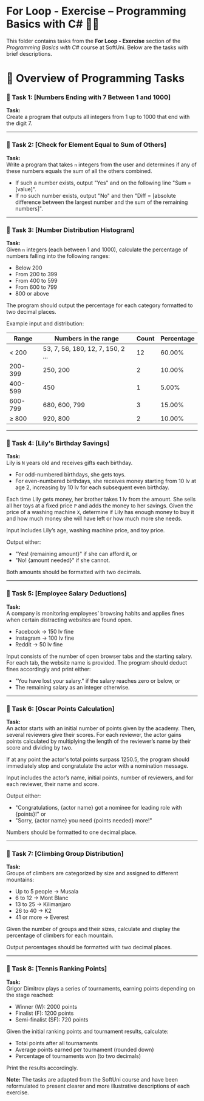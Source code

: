 # For Loop - Exercise – Programming Basics with C# 🧑‍💻

This folder contains tasks from the **For Loop - Exercise** section of the _Programming Basics with C#_ course at SoftUni. Below are the tasks with brief descriptions.

# 🔧 Overview of Programming Tasks

### 📝 Task 1: [Numbers Ending with 7 Between 1 and 1000]  
**Task:**  
Create a program that outputs all integers from 1 up to 1000 that end with the digit 7.

---

### 📝 Task 2: [Check for Element Equal to Sum of Others]  
**Task:**  
Write a program that takes `n` integers from the user and determines if any of these numbers equals the sum of all the others combined.

- If such a number exists, output "Yes" and on the following line "Sum = [value]".
- If no such number exists, output "No" and then "Diff = [absolute difference between the largest number and the sum of the remaining numbers]".

---

### 📝 Task 3: [Number Distribution Histogram]  
**Task:**  
Given `n` integers (each between 1 and 1000), calculate the percentage of numbers falling into the following ranges:

- Below 200
- From 200 to 399
- From 400 to 599
- From 600 to 799
- 800 or above

The program should output the percentage for each category formatted to two decimal places.

Example input and distribution:

| Range   | Numbers in the range                 | Count | Percentage    |
|---------|------------------------------------|-------|---------------|
| < 200   | 53, 7, 56, 180, 12, 7, 150, 2 ... | 12    | 60.00%        |
| 200-399 | 250, 200                           | 2     | 10.00%        |
| 400-599 | 450                               | 1     | 5.00%         |
| 600-799 | 680, 600, 799                     | 3     | 15.00%        |
| ≥ 800   | 920, 800                         | 2     | 10.00%        |

---

### 📝 Task 4: [Lily's Birthday Savings]  
**Task:**  
Lily is `N` years old and receives gifts each birthday.

- For odd-numbered birthdays, she gets toys.
- For even-numbered birthdays, she receives money starting from 10 lv at age 2, increasing by 10 lv for each subsequent even birthday.

Each time Lily gets money, her brother takes 1 lv from the amount. She sells all her toys at a fixed price `P` and adds the money to her savings. Given the price of a washing machine `X`, determine if Lily has enough money to buy it and how much money she will have left or how much more she needs.

Input includes Lily’s age, washing machine price, and toy price.

Output either:

- "Yes! {remaining amount}" if she can afford it, or
- "No! {amount needed}" if she cannot.

Both amounts should be formatted with two decimals.

---

### 📝 Task 5: [Employee Salary Deductions]  
**Task:**  
A company is monitoring employees’ browsing habits and applies fines when certain distracting websites are found open.

- Facebook → 150 lv fine
- Instagram → 100 lv fine
- Reddit → 50 lv fine

Input consists of the number of open browser tabs and the starting salary. For each tab, the website name is provided. The program should deduct fines accordingly and print either:

- "You have lost your salary." if the salary reaches zero or below, or
- The remaining salary as an integer otherwise.

---

### 📝 Task 6: [Oscar Points Calculation]  
**Task:**  
An actor starts with an initial number of points given by the academy. Then, several reviewers give their scores. For each reviewer, the actor gains points calculated by multiplying the length of the reviewer’s name by their score and dividing by two.

If at any point the actor's total points surpass 1250.5, the program should immediately stop and congratulate the actor with a nomination message.

Input includes the actor’s name, initial points, number of reviewers, and for each reviewer, their name and score.

Output either:

- "Congratulations, {actor name} got a nominee for leading role with {points}!" or
- "Sorry, {actor name} you need {points needed} more!"

Numbers should be formatted to one decimal place.

---

### 📝 Task 7: [Climbing Group Distribution]  
**Task:**  
Groups of climbers are categorized by size and assigned to different mountains:

- Up to 5 people → Musala
- 6 to 12 → Mont Blanc
- 13 to 25 → Kilimanjaro
- 26 to 40 → K2
- 41 or more → Everest

Given the number of groups and their sizes, calculate and display the percentage of climbers for each mountain.

Output percentages should be formatted with two decimal places.

---

### 📝 Task 8: [Tennis Ranking Points]  
**Task:**  
Grigor Dimitrov plays a series of tournaments, earning points depending on the stage reached:

- Winner (W): 2000 points
- Finalist (F): 1200 points
- Semi-finalist (SF): 720 points

Given the initial ranking points and tournament results, calculate:

- Total points after all tournaments
- Average points earned per tournament (rounded down)
- Percentage of tournaments won (to two decimals)

Print the results accordingly.

**Note:** The tasks are adapted from the SoftUni course and have been reformulated to present clearer and more illustrative descriptions of each exercise.
